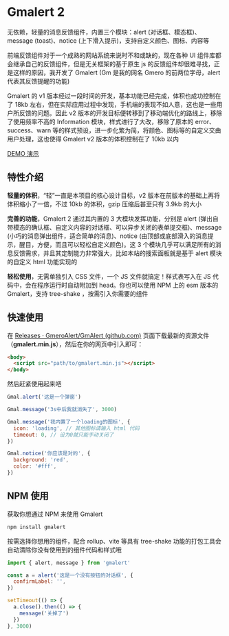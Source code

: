 # Gmalert 2

无依赖，轻量的消息反馈组件，内置三个模块：alert (对话框、模态框)、message (toast)、notice (上下滑入提示)，支持自定义颜色、图标、内容等

前端反馈组件对于一个成熟的网站系统来说时不和或缺的，现在各种 UI 组件库都会继承自己的反馈组件，但是无关框架的基于原生 js 的反馈组件却很难寻找，正是这样的原因，我开发了 Gmalert (Gm 是我的网名 Gmero 的前两位字母，alert 代表其反馈提醒的功能)

Gmalert 的 v1 版本经过一段时间的开发，基本功能已经完成，体积也成功控制在了 18kb 左右，但在实际应用过程中发现，手机端的表现不如人意，这也是一些用户所反馈的问题。因此 v2 版本的开发目标便转移到了移动端优化的路线上，移除了使用频率不高的 Information 模块，样式进行了大改，移除了原本的 error、success、warn 等的样式预设，进一步化繁为简，将颜色、图标等的自定义交由用户处理，这也使得 Gmalert v2 版本的体积控制在了 10kb 以内

[DEMO 演示](https://gmeroalert.github.io/GmAlert)

## 特性介绍

**轻量的体积**，“轻”一直是本项目的核心设计目标，v2 版本在前版本的基础上再将体积缩小了一倍，不过 10kb 的体积，gzip 压缩后甚至只有 3.9kb 的大小

**完善的功能**，Gmalert 2 通过其内置的 3 大模块发挥功能，分别是 alert (弹出自带模态的确认框、自定义内容的对话框、可以异步关闭的表单提交框)、message (小巧的消息弹出组件，适合简单的消息)、notice (由顶部或底部滑入的消息提示，醒目，方便，而且可以轻松自定义颜色)。这 3 个模块几乎可以满足所有的消息反馈需求，并且其定制能力非常强大，比如本站的搜索面板就是基于 alert 模块的自定义 html 功能实现的

**轻松使用**，无需单独引入 CSS 文件，一个 JS 文件就搞定！样式表写入在 JS 代码中，会在程序运行时自动附加到 head。你也可以使用 NPM 上的 esm 版本的 Gmalert，支持 tree-shake ，按需引入你需要的组件

## 快速使用

在 [Releases · GmeroAlert/GmAlert (github.com)](https://github.com/GmeroAlert/GmAlert/releases) 页面下载最新的资源文件（**gmalert.min.js**），然后在你的网页中引入即可：

```html
<body>
  <script src="path/to/gmalert.min.js"></script>
</body>
```

然后赶紧使用起来吧

```javascript
Gmal.alert('这是一个弹窗')

Gmal.message('3s中后我就消失了', 3000)

Gmal.message('我内置了一个loading的图标', {
  icon: 'loading', // 其他图标请输入 html 代码
  timeout: 0, // 设为0就只能手动关闭了
})

Gmal.notice('你应该是对的', {
  background: 'red',
  color: '#fff',
})
```

## NPM 使用

获取你想通过 NPM 来使用 Gmalert

```bash
npm install gmalert
```

按需选择你想用的组件，配合 rollup、vite 等具有 tree-shake 功能的打包工具会自动清除你没有使用到的组件代码和样式哦

```js
import { alert, message } from 'gmalert'

const a = alert('这是一个没有按钮的对话框', {
  confirmLabel: '',
})

setTimeout(() => {
  a.close().then(() => {
    message('关掉了')
  })
}, 3000)
```
